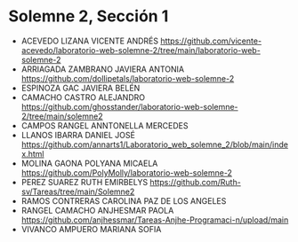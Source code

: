 # Solemne 2, Sección 1
* ACEVEDO LIZANA VICENTE ANDRÉS https://github.com/vicente-acevedo/laboratorio-web-solemne-2/tree/main/laboratorio-web-solemne-2
* ARRIAGADA ZAMBRANO JAVIERA ANTONIA https://github.com/dollipetals/laboratorio-web-solemne-2
* ESPINOZA GAC JAVIERA BELÉN
* CAMACHO CASTRO ALEJANDRO https://github.com/ghosstander/laboratorio-web-solemne-2/tree/main/solemne2
* CAMPOS RANGEL ANNTONELLA MERCEDES
* LLANOS IBARRA DANIEL JOSÉ https://github.com/annarts1/Laboratorio_web_solemne_2/blob/main/index.html
* MOLINA GAONA POLYANA MICAELA https://github.com/PolyMolly/laboratorio-web-solemne-2
* PEREZ SUAREZ RUTH EMIRBELYS https://github.com/Ruth-sv/Tareas/tree/main/Solemne2
* RAMOS CONTRERAS CAROLINA PAZ DE LOS ANGELES
* RANGEL CAMACHO ANJHESMAR PAOLA https://github.com/anjhessmar/Tareas-Anjhe-Programaci-n/upload/main
* VIVANCO AMPUERO MARIANA SOFIA
